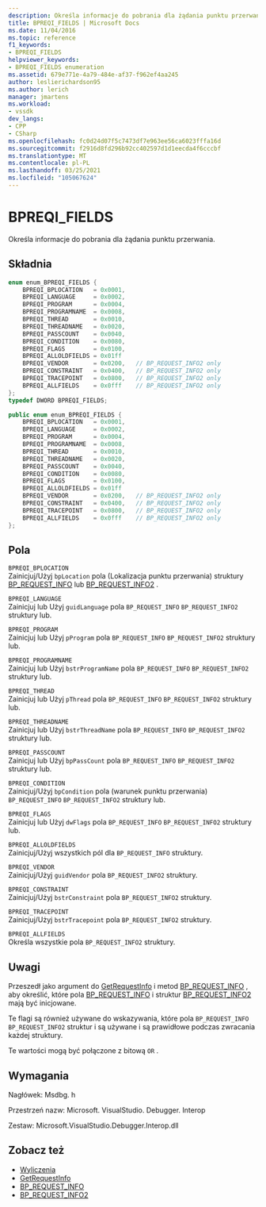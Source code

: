```yaml
---
description: Określa informacje do pobrania dla żądania punktu przerwania.
title: BPREQI_FIELDS | Microsoft Docs
ms.date: 11/04/2016
ms.topic: reference
f1_keywords:
- BPREQI_FIELDS
helpviewer_keywords:
- BPREQI_FIELDS enumeration
ms.assetid: 679e771e-4a79-484e-af37-f962ef4aa245
author: leslierichardson95
ms.author: lerich
manager: jmartens
ms.workload:
- vssdk
dev_langs:
- CPP
- CSharp
ms.openlocfilehash: fc0d24d07f5c7473df7e963ee56ca6023fffa16d
ms.sourcegitcommit: f2916d8fd296b92cc402597d1d1eecda4f6cccbf
ms.translationtype: MT
ms.contentlocale: pl-PL
ms.lasthandoff: 03/25/2021
ms.locfileid: "105067624"
---
```

# <a name="bpreqi_fields"></a>BPREQI_FIELDS
Określa informacje do pobrania dla żądania punktu przerwania.

## <a name="syntax"></a>Składnia

```cpp
enum enum_BPREQI_FIELDS {
    BPREQI_BPLOCATION   = 0x0001,
    BPREQI_LANGUAGE     = 0x0002,
    BPREQI_PROGRAM      = 0x0004,
    BPREQI_PROGRAMNAME  = 0x0008,
    BPREQI_THREAD       = 0x0010,
    BPREQI_THREADNAME   = 0x0020,
    BPREQI_PASSCOUNT    = 0x0040,
    BPREQI_CONDITION    = 0x0080,
    BPREQI_FLAGS        = 0x0100,
    BPREQI_ALLOLDFIELDS = 0x01ff
    BPREQI_VENDOR       = 0x0200,   // BP_REQUEST_INFO2 only
    BPREQI_CONSTRAINT   = 0x0400,   // BP_REQUEST_INFO2 only
    BPREQI_TRACEPOINT   = 0x0800,   // BP_REQUEST_INFO2 only
    BPREQI_ALLFIELDS    = 0x0fff    // BP_REQUEST_INFO2 only
};
typedef DWORD BPREQI_FIELDS;
```

```csharp
public enum enum_BPREQI_FIELDS {
    BPREQI_BPLOCATION   = 0x0001,
    BPREQI_LANGUAGE     = 0x0002,
    BPREQI_PROGRAM      = 0x0004,
    BPREQI_PROGRAMNAME  = 0x0008,
    BPREQI_THREAD       = 0x0010,
    BPREQI_THREADNAME   = 0x0020,
    BPREQI_PASSCOUNT    = 0x0040,
    BPREQI_CONDITION    = 0x0080,
    BPREQI_FLAGS        = 0x0100,
    BPREQI_ALLOLDFIELDS = 0x01ff
    BPREQI_VENDOR       = 0x0200,   // BP_REQUEST_INFO2 only
    BPREQI_CONSTRAINT   = 0x0400,   // BP_REQUEST_INFO2 only
    BPREQI_TRACEPOINT   = 0x0800,   // BP_REQUEST_INFO2 only
    BPREQI_ALLFIELDS    = 0x0fff    // BP_REQUEST_INFO2 only
};
```

## <a name="fields"></a>Pola
`BPREQI_BPLOCATION`\
Zainicjuj/Użyj `bpLocation` pola (Lokalizacja punktu przerwania) struktury [BP_REQUEST_INFO](../../../extensibility/debugger/reference/bp-request-info.md) lub [BP_REQUEST_INFO2](../../../extensibility/debugger/reference/bp-request-info2.md) .

`BPREQI_LANGUAGE`\
Zainicjuj lub Użyj `guidLanguage` pola `BP_REQUEST_INFO` `BP_REQUEST_INFO2` struktury lub.

`BPREQI_PROGRAM`\
Zainicjuj lub Użyj `pProgram` pola `BP_REQUEST_INFO` `BP_REQUEST_INFO2` struktury lub.

`BPREQI_PROGRAMNAME`\
Zainicjuj lub Użyj `bstrProgramName` pola `BP_REQUEST_INFO` `BP_REQUEST_INFO2` struktury lub.

`BPREQI_THREAD`\
Zainicjuj lub Użyj `pThread` pola `BP_REQUEST_INFO` `BP_REQUEST_INFO2` struktury lub.

`BPREQI_THREADNAME`\
Zainicjuj lub Użyj `bstrThreadName` pola `BP_REQUEST_INFO` `BP_REQUEST_INFO2` struktury lub.

`BPREQI_PASSCOUNT`\
Zainicjuj lub Użyj `bpPassCount` pola `BP_REQUEST_INFO` `BP_REQUEST_INFO2` struktury lub.

`BPREQI_CONDITION`\
Zainicjuj/Użyj `bpCondition` pola (warunek punktu przerwania) `BP_REQUEST_INFO` `BP_REQUEST_INFO2` struktury lub.

`BPREQI_FLAGS`\
Zainicjuj lub Użyj `dwFlags` pola `BP_REQUEST_INFO` `BP_REQUEST_INFO2` struktury lub.

`BPREQI_ALLOLDFIELDS`\
Zainicjuj/Użyj wszystkich pól dla `BP_REQUEST_INFO` struktury.

`BPREQI_VENDOR`\
Zainicjuj/Użyj `guidVendor` pola `BP_REQUEST_INFO2` struktury.

`BPREQI_CONSTRAINT`\
Zainicjuj/Użyj `bstrConstraint` pola `BP_REQUEST_INFO2` struktury.

`BPREQI_TRACEPOINT`\
Zainicjuj/Użyj `bstrTracepoint` pola `BP_REQUEST_INFO2` struktury.

`BPREQI_ALLFIELDS`\
Określa wszystkie pola `BP_REQUEST_INFO2` struktury.

## <a name="remarks"></a>Uwagi
Przeszedł jako argument do [GetRequestInfo](../../../extensibility/debugger/reference/idebugbreakpointrequest2-getrequestinfo.md) i metod [BP_REQUEST_INFO](../../../extensibility/debugger/reference/bp-request-info.md) , aby określić, które pola [BP_REQUEST_INFO](../../../extensibility/debugger/reference/bp-request-info.md) i struktur [BP_REQUEST_INFO2](../../../extensibility/debugger/reference/bp-request-info2.md) mają być inicjowane.

Te flagi są również używane do wskazywania, które pola `BP_REQUEST_INFO` `BP_REQUEST_INFO2` struktur i są używane i są prawidłowe podczas zwracania każdej struktury.

Te wartości mogą być połączone z bitową `OR` .

## <a name="requirements"></a>Wymagania
Nagłówek: Msdbg. h

Przestrzeń nazw: Microsoft. VisualStudio. Debugger. Interop

Zestaw: Microsoft.VisualStudio.Debugger.Interop.dll

## <a name="see-also"></a>Zobacz też
- [Wyliczenia](../../../extensibility/debugger/reference/enumerations-visual-studio-debugging.md)
- [GetRequestInfo](../../../extensibility/debugger/reference/idebugbreakpointrequest2-getrequestinfo.md)
- [BP_REQUEST_INFO](../../../extensibility/debugger/reference/bp-request-info.md)
- [BP_REQUEST_INFO2](../../../extensibility/debugger/reference/bp-request-info2.md)
